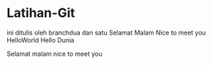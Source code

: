 # Latihan-Git

ini ditulis oleh branchdua dan satu
Selamat Malam
Nice to meet you
HelloWorld
Hello Dunia

Selamat malam
nice to meet you
